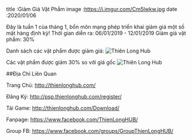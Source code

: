 title :Giảm Giá Vật Phẩm
image :https://i.imgur.com/Cm5lwkw.jpg
date  :2020/01/06

Đây là tuần 1 của tháng 1, bổn môn mạng phép triển khai giảm giá một số mặt hàng định kỳ!
Thời gian diễn ra: 06/01/2019 - 12/01/2019
Giảm giá vật phẩm: 30%

Danh sách các vật phẩm được giảm giá:
![Thiên Long Hub](https://i.imgur.com/s5HLWSV.png)

Các vật phẩm được giảm 30% so với giá gốc
![Thiên Long Hub](https://i.imgur.com/6L2Kx7q.png)

##Địa Chỉ Liên Quan

Trang Chủ: http://thienlonghub.com/

Đăng Ký: http://psp.thienlonghub.com/register/

Tải Game: http://thienlonghub.com/Download/

Fanpage: https://www.facebook.com/ThienLongHUB/

Group FB: https://www.facebook.com/groups/GroupThienLongHUB/
